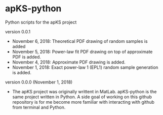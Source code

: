 # apKS-python
Python scripts for the apKS project

version 0.0.1
- November 6, 2018: Theoretical PDF drawing of random samples is added
- November 5, 2018: Power-law fit PDF drawing on top of approximate PDF is added.
- November 4, 2018: Approximate PDF drawing is added.
- November 1, 2018: Exact power-law 1 (EPL1) random sample generation is added.

version 0.0.0 (November 1, 2018)

- The apKS project was originally writtent in MatLab. apKS-python is the same project written in Python. A side goal of working on this github repository is for me become more familiar with interacting with github from terminal and Python.
